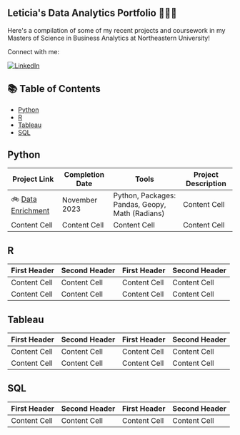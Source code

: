 ## Leticia's Data Analytics Portfolio 👩🏻‍💻
Here's a compilation of some of my recent projects and coursework in my Masters of Science in Business Analytics at Northeastern University!

Connect with me:
<div align="left">
    <!-- Replace href with your links -->
    <a href="https://www.linkedin.com/in/leticiatca/">
        <img src="https://img.shields.io/badge/LinkedIn-0077B5?style=for-the-badge&logo=linkedin&logoColor=white" alt="LinkedIn"/>
    </a>
</div>

## 📚 Table of Contents 
- [Python](#python)
- [R](#r)
- [Tableau](#Tableau)
- [SQL](#SQL)

## Python
| Project Link  | Completion Date | Tools  | Project Description |
| ------------- | ------------- | ------------- | ------------- |
| 🚲 [Data Enrichment](#DataEnrichment)  | November 2023  | Python, Packages: Pandas, Geopy, Math (Radians)   | Content Cell  |
| Content Cell  | Content Cell  | Content Cell  | Content Cell  |

## R
| First Header  | Second Header | First Header  | Second Header |
| ------------- | ------------- | ------------- | ------------- |
| Content Cell  | Content Cell  | Content Cell  | Content Cell  |
| Content Cell  | Content Cell  | Content Cell  | Content Cell  |

## Tableau
| First Header  | Second Header | First Header  | Second Header |
| ------------- | ------------- | ------------- | ------------- |
| Content Cell  | Content Cell  | Content Cell  | Content Cell  |
| Content Cell  | Content Cell  | Content Cell  | Content Cell  |

## SQL
| First Header  | Second Header | First Header  | Second Header |
| ------------- | ------------- | ------------- | ------------- |
| Content Cell  | Content Cell  | Content Cell  | Content Cell  |
